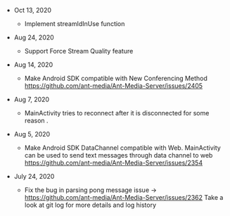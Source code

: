 - Oct 13, 2020
  - Implement streamIdInUse function

- Aug 24, 2020
  - Support Force Stream Quality feature

- Aug 14, 2020
  - Make Android SDK compatible with New Conferencing Method https://github.com/ant-media/Ant-Media-Server/issues/2405

- Aug 7, 2020
  - MainActivity tries to reconnect after it is disconnected for some reason .

- Aug 5, 2020
  - Make Android SDK DataChannel compatible with Web. MainActivity can be used to send text messages through data channel to web https://github.com/ant-media/Ant-Media-Server/issues/2354

- July 24, 2020
  - Fix the bug in parsing pong message issue -> https://github.com/ant-media/Ant-Media-Server/issues/2362
Take a look at git log for more details and log history
